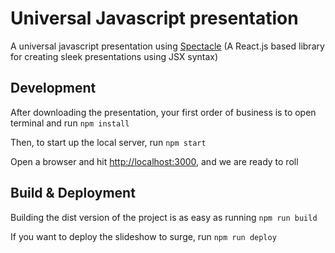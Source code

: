 # Universal Javascript presentation

A universal javascript presentation using [Spectacle](https://github.com/FormidableLabs/spectacle/) (A React.js based library for creating sleek presentations using JSX syntax)


## Development

After downloading the presentation, your first order of business is to open terminal and run `npm install`

Then, to start up the local server, run `npm start`

Open a browser and hit [http://localhost:3000](http://localhost:3000), and we are ready to roll

## Build & Deployment

Building the dist version of the project is as easy as running `npm run build`

If you want to deploy the slideshow to surge, run `npm run deploy`
